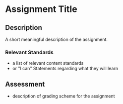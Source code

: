 # Assignment Title

## Description

A short meaningful description of the assignment.

### Relevant Standards

- a list of relevant content standards
- or "I can" Statements regarding what they will learn

## Assessment

- description of grading scheme for the assignment
